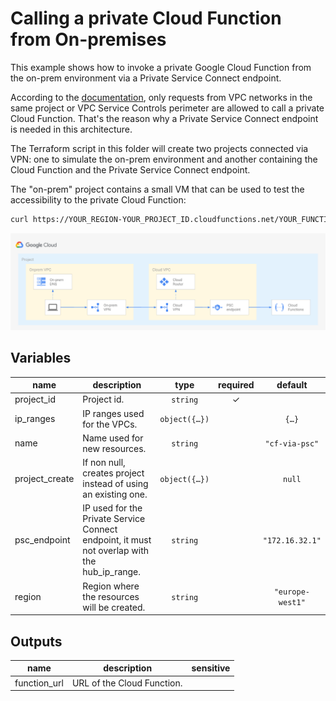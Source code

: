 # Calling a private Cloud Function from On-premises

This example shows how to invoke a private Google Cloud Function from the on-prem environment via a Private Service Connect endpoint.

According to the [documentation](https://cloud.google.com/functions/docs/networking/network-settings#ingress_settings), only requests from VPC networks in the same project or VPC Service Controls perimeter are allowed to call a private Cloud Function. That's the reason why a Private Service Connect endpoint is needed in this architecture.

The Terraform script in this folder will create two projects connected via VPN: one to simulate the on-prem environment and another containing the Cloud Function and the Private Service Connect endpoint.

The "on-prem" project contains a small VM that can be used to test the accessibility to the private Cloud Function:

```bash
curl https://YOUR_REGION-YOUR_PROJECT_ID.cloudfunctions.net/YOUR_FUNCTION_NAME
```

![Cloud Function via Private Service Connect](diagram.png "High-level diagram")

<!-- BEGIN TFDOC -->

## Variables

| name | description | type | required | default |
|---|---|:---:|:---:|:---:|
| project_id | Project id. | <code>string</code> | ✓ |  |
| ip_ranges | IP ranges used for the VPCs. | <code title="object&#40;&#123;&#10;  onprem &#61; string&#10;  hub    &#61; string&#10;&#125;&#41;">object&#40;&#123;&#8230;&#125;&#41;</code> |  | <code title="&#123;&#10;  onprem &#61; &#34;10.0.1.0&#47;24&#34;,&#10;  hub    &#61; &#34;10.0.2.0&#47;24&#34;&#10;&#125;">&#123;&#8230;&#125;</code> |
| name | Name used for new resources. | <code>string</code> |  | <code>&#34;cf-via-psc&#34;</code> |
| project_create | If non null, creates project instead of using an existing one. | <code title="object&#40;&#123;&#10;  billing_account_id &#61; string&#10;  parent             &#61; string&#10;&#125;&#41;">object&#40;&#123;&#8230;&#125;&#41;</code> |  | <code>null</code> |
| psc_endpoint | IP used for the Private Service Connect endpoint, it must not overlap with the hub_ip_range. | <code>string</code> |  | <code>&#34;172.16.32.1&#34;</code> |
| region | Region where the resources will be created. | <code>string</code> |  | <code>&#34;europe-west1&#34;</code> |

## Outputs

| name | description | sensitive |
|---|---|:---:|
| function_url | URL of the Cloud Function. |  |


<!-- END TFDOC -->